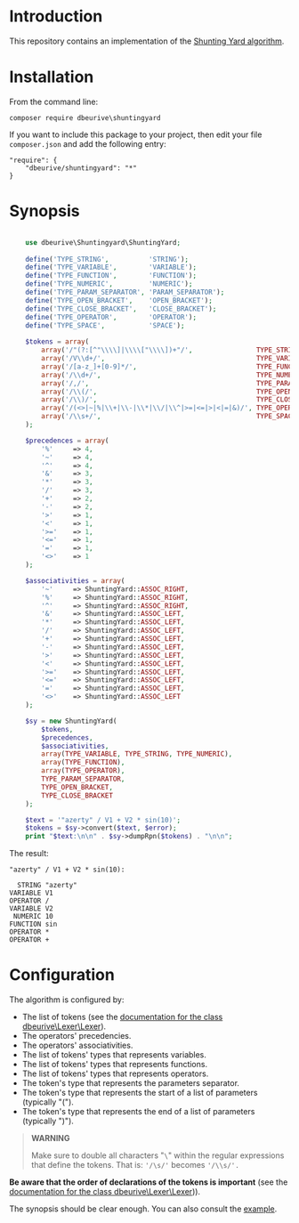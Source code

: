 # Introduction

This repository contains an implementation of the [Shunting Yard algorithm](https://en.wikipedia.org/wiki/Shunting-yard_algorithm).

# Installation

From the command line:

	composer require dbeurive\shuntingyard

If you want to include this package to your project, then edit your file `composer.json` and add the following entry:

	"require": {
    	"dbeurive/shuntingyard": "*"
	}

# Synopsis

```php

	use dbeurive\Shuntingyard\ShuntingYard;
	
	define('TYPE_STRING',          'STRING');
	define('TYPE_VARIABLE',        'VARIABLE');
	define('TYPE_FUNCTION',        'FUNCTION');
	define('TYPE_NUMERIC',         'NUMERIC');
	define('TYPE_PARAM_SEPARATOR', 'PARAM_SEPARATOR');
	define('TYPE_OPEN_BRACKET',    'OPEN_BRACKET');
	define('TYPE_CLOSE_BRACKET',   'CLOSE_BRACKET');
	define('TYPE_OPERATOR',        'OPERATOR');
	define('TYPE_SPACE',           'SPACE');
	
	$tokens = array(
    	array('/"(?:[^"\\\\]|\\\\["\\\\])+"/',                TYPE_STRING),
    	array('/V\\d+/',                                      TYPE_VARIABLE),
    	array('/[a-z_]+[0-9]*/',                              TYPE_FUNCTION),
    	array('/\\d+/',                                       TYPE_NUMERIC),
    	array('/,/',                                          TYPE_PARAM_SEPARATOR),
    	array('/\\(/',                                        TYPE_OPEN_BRACKET),
    	array('/\\)/',                                        TYPE_CLOSE_BRACKET),
    	array('/(<>|~|%|\\+|\\-|\\*|\\/|\\^|>=|<=|>|<|=|&)/', TYPE_OPERATOR),
    	array('/\\s+/',                                       TYPE_SPACE, function(array $m) { return null; })
	);

	$precedences = array(
    	'%'     => 4,
    	'~'     => 4,
    	'^'     => 4,
    	'&'     => 3,
    	'*'     => 3,
    	'/'     => 3,
    	'+'     => 2,
    	'-'     => 2,
    	'>'     => 1,
    	'<'     => 1,
    	'>='    => 1,
    	'<='    => 1,
    	'='     => 1,
    	'<>'    => 1
	);

	$associativities = array(
    	'~'     => ShuntingYard::ASSOC_RIGHT,
    	'%'     => ShuntingYard::ASSOC_RIGHT,
    	'^'     => ShuntingYard::ASSOC_RIGHT,
    	'&'     => ShuntingYard::ASSOC_LEFT,
    	'*'     => ShuntingYard::ASSOC_LEFT,
    	'/'     => ShuntingYard::ASSOC_LEFT,
    	'+'     => ShuntingYard::ASSOC_LEFT,
    	'-'     => ShuntingYard::ASSOC_LEFT,
    	'>'     => ShuntingYard::ASSOC_LEFT,
    	'<'     => ShuntingYard::ASSOC_LEFT,
    	'>='    => ShuntingYard::ASSOC_LEFT,
    	'<='    => ShuntingYard::ASSOC_LEFT,
    	'='     => ShuntingYard::ASSOC_LEFT,
    	'<>'    => ShuntingYard::ASSOC_LEFT
	);

	$sy = new ShuntingYard(
    	$tokens,
    	$precedences,
    	$associativities,
    	array(TYPE_VARIABLE, TYPE_STRING, TYPE_NUMERIC),
    	array(TYPE_FUNCTION),
    	array(TYPE_OPERATOR),
    	TYPE_PARAM_SEPARATOR,
    	TYPE_OPEN_BRACKET,
    	TYPE_CLOSE_BRACKET
	);

	$text = '"azerty" / V1 + V2 * sin(10)';
	$tokens = $sy->convert($text, $error);
	print "$text:\n\n" . $sy->dumpRpn($tokens) . "\n\n";
```

The result:

	"azerty" / V1 + V2 * sin(10):
	
	  STRING "azerty"
	VARIABLE V1
	OPERATOR /
	VARIABLE V2
	 NUMERIC 10
	FUNCTION sin
	OPERATOR *
	OPERATOR +

# Configuration

The algorithm is configured by:

* The list of tokens (see the [documentation for the class dbeurive\Lexer\Lexer](https://github.com/dbeurive/lexer/blob/master/README.md)).
* The operators' precedencies.
* The operators' associativities.
* The list of tokens' types that represents variables.
* The list of tokens' types that represents functions.
* The list of tokens' types that represents operators.
* The token's type that represents the parameters separator.
* The token's type that represents the start of a list of parameters (typically "(").
* The token's type that represents the end of a list of parameters (typically ")").

> **WARNING**
>
> Make sure to double all characters "`\`" within the regular expressions that define the tokens.
> That is: `'/\s/'` becomes `'/\\s/'.`

**Be aware that the order of declarations of the tokens is important** (see the [documentation for the class dbeurive\Lexer\Lexer](https://github.com/dbeurive/lexer/blob/master/README.md))).




The synopsis should be clear enough. You can also consult the [example](examples/example.php).


